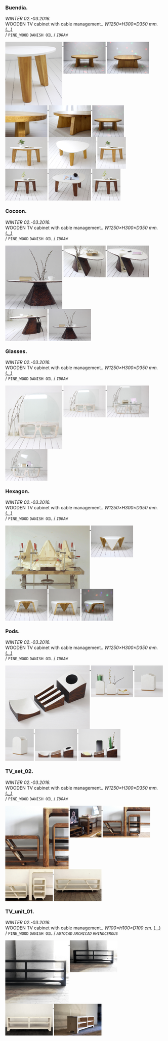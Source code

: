 
### Buendia.         
 
_WINTER 02.-03.2016._  
WOODEN TV cabinet with cable management.. _W1250×H300×D350 mm._ [(...)](https://www.google.com)  
/
`PINE_WOOD` `DANISH OIL` 
/
_`IDRAW`_ 

<a href="https://www.google.com"><img src="/projects/Buendia/000.jpg" height="200" align="top"> <img src="/projects/Buendia/img_buen_01.jpg" height="100" align="top"> <img src="/projects/Buendia/img_buen_02.jpg" height="100" align="top"> <img src="/projects/Buendia/img_buen_03.jpg" height="100" align="top"> <img src="/projects/Buendia/img_buen_04.jpg" height="100" align="top"> <img src="/projects/Buendia/img_buen_th.jpg" height="100" align="top"> <img src="/projects/Buendia/img_honey_01.jpg" height="100" align="top"> <img src="/projects/Buendia/img_honey_03.jpg" height="100" align="top"> <img src="/projects/Buendia/img_honey_th.jpg" height="100" align="top"> <img src="/projects/Buendia/img_nut_01.jpg" height="100" align="top"> <img src="/projects/Buendia/img_nut_02.jpg" height="100" align="top"> <img src="/projects/Buendia/img_nut_th.jpg" height="100" align="top"> </a>

### Cocoon. 

_WINTER 02.-03.2016._  
WOODEN TV cabinet with cable management.. _W1250×H300×D350 mm._ [(...)](https://www.google.com)  
/
`PINE_WOOD` `DANISH OIL` 
/
_`IDRAW`_ 

<a href="https://www.google.com"><img src="/projects/Cocoon/000.jpg" height="200" align="top"> <img src="/projects/Cocoon/001.jpg" height="100" align="top"> <img src="/projects/Cocoon/002.jpg" height="100" align="top"> <img src="/projects/Cocoon/003.jpg" height="100" align="top"> <img src="/projects/Cocoon/009.jpg" height="100" align="top"> </a>
 ### Glasses.         
_WINTER 02.-03.2016._  
WOODEN TV cabinet with cable management.. _W1250×H300×D350 mm._ [(...)](https://www.google.com)  
/
`PINE_WOOD` `DANISH OIL` 
/
_`IDRAW`_ 

<a href="https://www.google.com"><img src="/projects/Glasses/000.jpg" height="200" align="top"> <img src="/projects/Glasses/001.jpg" height="100" align="top"> <img src="/projects/Glasses/002.jpg" height="100" align="top"> <img src="/projects/Glasses/003.jpg" height="100" align="top"> </a>

### Hexagon.  

_WINTER 02.-03.2016._  
WOODEN TV cabinet with cable management.. _W1250×H300×D350 mm._ [(...)](https://www.google.com)  
/
`PINE_WOOD` `DANISH OIL` 
/
_`IDRAW`_ 

<a href="https://www.google.com"><img src="/projects/Hexagon/000.jpg" height="200" align="top"> <img src="/projects/Hexagon/001.jpg" height="100" align="top"> <img src="/projects/Hexagon/002.jpg" height="100" align="top"> <img src="/projects/Hexagon/009.jpg" height="100" align="top"> <img src="/projects/Hexagon/010.jpg" height="100" align="top"> </a>

### Pods.  

_WINTER 02.-03.2016._  
WOODEN TV cabinet with cable management.. _W1250×H300×D350 mm._ [(...)](https://www.google.com)  
/
`PINE_WOOD` `DANISH OIL` 
/
_`IDRAW`_ 

<a href="https://www.google.com"><img src="/projects/Pods/000.jpg" height="200" align="top"> <img src="/projects/Pods/img_pods1_01.jpg" height="100" align="top"> <img src="/projects/Pods/img_pods1_02.jpg" height="100" align="top"> <img src="/projects/Pods/img_pods1_03.jpg" height="100" align="top"> <img src="/projects/Pods/img_pods2_01.jpg" height="100" align="top"> <img src="/projects/Pods/img_pods2_02.jpg" height="100" align="top"> </a>
 ### TV_set_02.         
_WINTER 02.-03.2016._  
WOODEN TV cabinet with cable management.. _W1250×H300×D350 mm._ [(...)](https://www.google.com)  
/
`PINE_WOOD` `DANISH OIL` 
/
_`IDRAW`_ 

<a href="https://www.google.com"><img src="/projects/TV_set_02/000.jpg" height="200" align="top"> <img src="/projects/TV_set_02/001.jpg" height="100" align="top"> <img src="/projects/TV_set_02/002.jpg" height="100" align="top"> <img src="/projects/TV_set_02/003.jpg" height="100" align="top"> <img src="/projects/TV_set_02/004.jpg" height="100" align="top"> </a>
 ### TV_unit_01.         
_WINTER 02.-03.2016._  
WOODEN TV cabinet with cable management.. _W100×H100×D100 cm._ [(...)](https://www.google.com)  
/
`PINE_WOOD` `DANISH OIL` 
/
_`AUTOCAD`_ _`ARCHICAD`_ _`RHINOCEROUS`_ 

<a href="https://www.google.com"><img src="/projects/TV_unit_01/000.jpg" height="200" align="top"> <img src="/projects/TV_unit_01/001.jpg" height="100" align="top"> <img src="/projects/TV_unit_01/002.jpg" height="100" align="top"> <img src="/projects/TV_unit_01/003.jpg" height="100" align="top"> </a>
